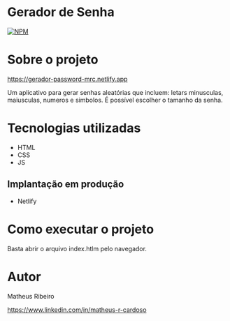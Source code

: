 # Gerador de Senha
[![NPM](https://img.shields.io/npm/l/react)](https://github.com/Matheus-RC/Gerador-de-Senha/blob/main/LICENSE) 

# Sobre o projeto

https://gerador-password-mrc.netlify.app

Um aplicativo para gerar senhas aleatórias que incluem: letars minusculas, maiusculas, numeros e simbolos. É possível escolher o tamanho da senha.

# Tecnologias utilizadas

- HTML
- CSS
- JS 

## Implantação em produção
- Netlify


# Como executar o projeto
Basta abrir o arquivo index.htlm pelo navegador.

# Autor

Matheus Ribeiro

https://www.linkedin.com/in/matheus-r-cardoso
